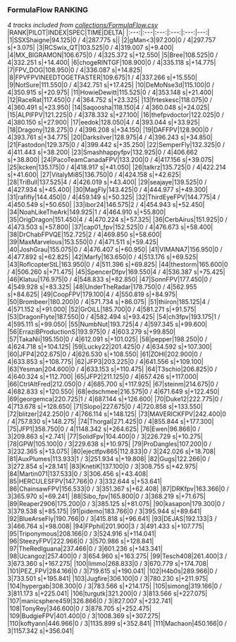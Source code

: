 ### FormulaFlow RANKING
*4 tracks included from [collections/FormulaFlow.csv](/collections/FormulaFlow.csv)*
|RANK|PILOT|INDEX|SPEC|TIME|DELTA|
|:---:|:---|:---:|:---:|:---:|---:|
|1|SSXShaigne|94.125|0 / 4|287.775 s||
|2|gMan&lt;3|97.200|0 / 4|297.757 s|+3.075|
|3|RCSwix_QT|103.525|0 / 4|319.007 s|+9.400|
|4|MX_BIGRAMON|106.675|0 / 4|325.372 s|+12.550|
|5|Bree|108.525|0 / 4|332.251 s|+14.400|
|6|chogeRINTGF|108.900|0 / 4|335.118 s|+14.775|
|7|FPV_DOG|108.950|0 / 4|336.087 s|+14.825|
|8|FPVFPVINEEDTOGETFASTER|109.675|1 / 4|337.266 s|+15.550|
|9|NotSure|111.550|0 / 4|342.751 s|+17.425|
|10|DeMoNse3d|115.100|0 / 4|350.915 s|+20.975|
|11|HowieDewitt|115.525|0 / 4|353.148 s|+21.400|
|12|RaceRat|117.450|0 / 4|364.752 s|+23.325|
|13|frteskesc|118.075|0 / 4|360.491 s|+23.950|
|14|Saqoosha|118.150|4 / 4|360.048 s|+24.025|
|15|ALPIFPV|121.225|0 / 4|378.332 s|+27.100|
|16|thefpvdoctor|122.025|0 / 4|380.150 s|+27.900|
|17|eedok|128.050|4 / 4|393.044 s|+33.925|
|18|Dragony|128.275|0 / 4|396.208 s|+34.150|
|19|DAFFPV|128.900|0 / 4|393.761 s|+34.775|
|20|Darksilver|128.975|4 / 4|396.243 s|+34.850|
|21|Fastodon|129.375|0 / 4|399.442 s|+35.250|
|22|SemperFly|132.325|0 / 4|411.443 s|+38.200|
|23|Smashhappyfpv|132.925|0 / 4|406.662 s|+38.800|
|24|PacoTeamCanadaFPV|133.200|0 / 4|417.156 s|+39.075|
|25|kcken|135.175|0 / 4|418.917 s|+41.050|
|26|talkrz|135.725|0 / 4|422.214 s|+41.600|
|27|VitalyMi85|136.750|0 / 4|424.158 s|+42.625|
|28|TriBull|137.525|4 / 4|426.019 s|+43.400|
|29|seajaye|139.525|0 / 4|427.934 s|+45.400|
|30|MagFly|143.425|0 / 4|444.977 s|+49.300|
|31|rafifly|144.450|0 / 4|459.149 s|+50.325|
|32|ThirdEyeFPV|144.775|4 / 4|450.549 s|+50.650|
|33|ibor24|146.575|2 / 4|454.943 s|+52.450|
|34|NoahLikeTheArk|149.925|1 / 4|464.910 s|+55.800|
|35|OrigDragon|151.450|4 / 4|470.224 s|+57.325|
|36|CerbAirus|151.925|0 / 4|473.503 s|+57.800|
|37|cap01_fpv|152.525|0 / 4|476.673 s|+58.400|
|38|DrChabFPVQE|152.725|2 / 4|469.850 s|+58.600|
|39|MaxMarvelous|153.550|0 / 4|471.511 s|+59.425|
|40|JoshGrau|155.075|0 / 4|476.407 s|+60.950|
|41|VIMANA7|156.950|0 / 4|477.892 s|+62.825|
|42|Marfy|163.650|0 / 4|513.176 s|+69.525|
|43|RoflcopterStL|163.950|0 / 4|511.396 s|+69.825|
|44|thestorm|165.600|0 / 4|506.260 s|+71.475|
|45|SpencerDfpv|169.550|4 / 4|536.387 s|+75.425|
|46|Klatuu|176.975|0 / 4|548.833 s|+82.850|
|47|SonnFPV|177.450|0 / 4|549.928 s|+83.325|
|48|UnderTheRadar|178.750|0 / 4|562.955 s|+84.625|
|49|CoopFPV|179.100|4 / 4|550.819 s|+84.975|
|50|Brombeer|180.200|0 / 4|571.734 s|+86.075|
|51|thiiron|185.125|4 / 4|571.152 s|+91.000|
|52|GrOiLL|185.700|0 / 4|581.271 s|+91.575|
|53|DragonFlyte|187.550|0 / 4|582.494 s|+93.425|
|54|ch3fpv|193.175|1 / 4|595.111 s|+99.050|
|55|NumbNut|193.725|4 / 4|597.345 s|+99.600|
|56|ErraziBProductionS|193.975|0 / 4|603.279 s|+99.850|
|57|TakaNii|195.150|0 / 4|612.091 s|+101.025|
|58|pepper|198.250|0 / 4|624.718 s|+104.125|
|59|Lucky22|201.425|0 / 4|634.592 s|+107.300|
|60|JFP4|202.675|0 / 4|626.530 s|+108.550|
|61|ZOHI|202.900|0 / 4|633.853 s|+108.775|
|62|JFP3|203.225|0 / 4|641.556 s|+109.100|
|63|Yesman|204.600|0 / 4|633.153 s|+110.475|
|64|T3schio|206.825|0 / 4|640.324 s|+112.700|
|65|JFP2|211.125|0 / 4|657.426 s|+117.000|
|66|CtrlAltFred|212.050|0 / 4|685.700 s|+117.925|
|67|steinm|214.675|0 / 4|682.833 s|+120.550|
|68|edschmee|216.575|0 / 4|671.649 s|+122.450|
|69|georgemca|220.725|1 / 4|687.144 s|+126.600|
|70|Duke12|222.775|0 / 4|713.678 s|+128.650|
|71|Slopo|227.675|0 / 4|720.858 s|+133.550|
|72|blitzer|242.250|0 / 4|766.114 s|+148.125|
|73|MAVERICKFPV|242.400|0 / 4|757.830 s|+148.275|
|74|Thorgal|271.425|0 / 4|855.844 s|+177.300|
|75|JFP1|358.750|0 / 4|1148.342 s|+264.625|
|76|Ewen|96.866|0 / 3|209.863 s|+2.741|
|77|SolidFpv|104.400|0 / 3|226.729 s|+10.275|
|78|GPW|105.100|0 / 3|229.638 s|+10.975|
|79|ProDangles|107.200|0 / 3|232.365 s|+13.075|
|80|ejectfpv865|112.833|0 / 3|242.026 s|+18.708|
|81|AuxPlumes|113.933|1 / 3|251.934 s|+19.808|
|82|Gugs|122.266|0 / 3|272.854 s|+28.141|
|83|KnetiK|137.100|0 / 3|308.755 s|+42.975|
|84|Martin071|137.533|0 / 3|306.456 s|+43.408|
|85|HERCULESFPV|147.766|0 / 3|332.644 s|+53.641|
|86|ChainsawFPV|156.533|0 / 3|351.367 s|+62.408|
|87|DRKfpv|163.366|0 / 3|365.970 s|+69.241|
|88|Sibo_fpv|165.800|0 / 3|368.219 s|+71.675|
|89|Reaper2906|175.200|0 / 3|385.125 s|+81.075|
|90|kasapon|179.300|0 / 3|379.538 s|+85.175|
|91|pidemo|183.766|0 / 3|395.944 s|+89.641|
|92|BlueArseFly|190.766|0 / 3|415.818 s|+96.641|
|93|DEJAS|192.133|3 / 3|466.764 s|+98.008|
|94|FPphil|201.900|3 / 3|491.433 s|+107.775|
|95|Triponymous|208.166|0 / 3|524.916 s|+114.041|
|96|SteezyFPV|222.966|0 / 3|570.986 s|+128.841|
|97|TheRedIguana|237.466|0 / 3|601.236 s|+143.341|
|98|Ucangoz|257.400|0 / 3|654.960 s|+163.275|
|99|Tesch408|261.400|3 / 3|673.360 s|+167.275|
|100|limmo|268.833|0 / 3|670.779 s|+174.708|
|101|PEZ_FPV|284.166|0 / 3|719.615 s|+190.041|
|102|H4b0s|289.966|0 / 3|733.501 s|+195.841|
|103|Jugfire|306.100|0 / 3|780.230 s|+211.975|
|104|hypergab|308.300|0 / 3|783.566 s|+214.175|
|105|simong|319.166|0 / 3|811.173 s|+225.041|
|106|turgutk|321.200|0 / 3|813.566 s|+227.075|
|107|manicsphere459|326.866|0 / 3|827.007 s|+232.741|
|108|TonyRey|346.600|0 / 3|878.705 s|+252.475|
|109|BudgieFPV|401.400|0 / 3|1008.369 s|+307.275|
|110|koftyann|446.966|0 / 3|1135.899 s|+352.841|
|111|Machaon|450.166|0 / 3|1157.342 s|+356.041|

